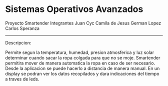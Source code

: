 # Sistemas Operativos Avanzados
Proyecto Smartender
Integrantes
Juan Cyc
Camila de Jesus
German Lopez
Carlos Speranza

------------------------------------------------------------------------------------------------
Descripcion:

Permite segun la temperatura, humedad, presion atmosferica y luz solar determinar cuando sacar la ropa colgada para que no se moje.
Smartender permitira mover de manera automatica la ropa en caso de ser necesario.
Desde la aplicacion se puede hacerlo a distancia de manera manual.
En un display se podran ver los datos recopilados y dara indicaciones del tiempo a traves de leds.



